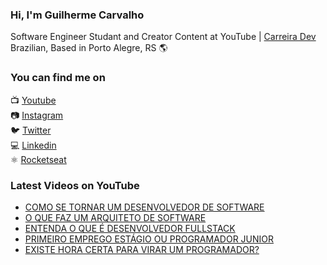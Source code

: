 ### Hi, I'm Guilherme Carvalho

Software Engineer Studant and Creator Content at YouTube | [Carreira Dev](https://www.youtube.com/channel/UCFKcExSRBeEFMBxSJHzGwFw) <br>
Brazilian, Based in Porto Alegre, RS 🌎

### You can find me on

📺 [Youtube](https://www.youtube.com/channel/UCFKcExSRBeEFMBxSJHzGwFw) <br>
📷 [Instagram](https://instagram.com/carreiradev_) <br>
🐦 [Twitter](https://twitter.com/carreiradev_) <br>
💻 [Linkedin](https://www.linkedin.com/in/carreiradev/) <br>
⚛️ [Rocketseat](https://app.rocketseat.com.br/me/guilhermecarvalho) <br>


### Latest Videos on YouTube

<!-- YOUTUBE:START -->
- [COMO SE TORNAR UM DESENVOLVEDOR DE SOFTWARE](https://www.youtube.com/watch?v=jvIrkTdi5lo)
- [O QUE FAZ UM ARQUITETO DE SOFTWARE](https://www.youtube.com/watch?v=sX1oKrSpf4A)
- [ENTENDA O QUE É DESENVOLVEDOR FULLSTACK](https://www.youtube.com/watch?v=5YZ8tbsUh3M)
- [PRIMEIRO EMPREGO ESTÁGIO OU PROGRAMADOR JUNIOR](https://www.youtube.com/watch?v=IhZf229j5UM)
- [EXISTE HORA CERTA PARA VIRAR UM PROGRAMADOR?](https://www.youtube.com/watch?v=oBfFzeBN-6E)
<!-- YOUTUBE:END -->

